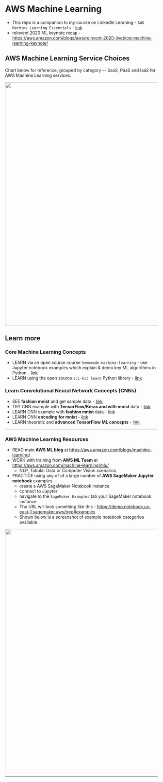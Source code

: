 # AWS Machine Learning

- This repo is a companion to my course on LinkedIn Learning - `AWS Machine Learning Essentials` - [link](https://www.linkedin.com/learning/amazon-web-services-machine-learning-essential-training)
- reInvent 2020 ML keynote recap - https://aws.amazon.com/blogs/aws/reinvent-2020-liveblog-machine-learning-keynote/

## AWS Machine Learning Service Choices

Chart below for reference, grouped by category -- SaaS, PaaS and IaaS for AWS Machine Learning services.

<img src="https://github.com/lynnlangit/Hello-AWS-Data-Services/blob/master/images/AWS%20ML%20chart.png" width=800>

## Learn more 

### Core Machine Learning Concepts

- LEARN via an open source course `homemade-machine-learning` - use Jupyter notebook examples which explain & demo key ML algorithms in Python - [link](https://github.com/trekhleb/homemade-machine-learning)
- LEARN using the open source `sci-kit learn` Python library - [link](https://scikit-learn.org/stable/getting_started.html)

### Learn Convolutional Neural Network Concepts (CNNs)

- SEE **fashion mnist** and get sample data - [link](https://github.com/zalandoresearch/fashion-mnist)
- TRY CNN example with **TensorFlow/Keras and with mnist** data - [link](https://towardsdatascience.com/image-classification-in-10-minutes-with-mnist-dataset-54c35b77a38d)
- LEARN CNN example with **fashion mnist** data - [link](https://towardsdatascience.com/mnist-cnn-python-c61a5bce7a19)
- LEARN CNN **encoding for mnist** - [link](https://www.guru99.com/convnet-tensorflow-image-classification.html)
- LEARN theoretic and **advanced TensorFlow ML concepts** - [link](https://www.tensorflow.org/resources/learn-ml/theoretical-and-advanced-machine-learning)

----

### AWS Machine Learning Resources

- READ main **AWS ML blog** at https://aws.amazon.com/blogs/machine-learning/
- WORK with training from **AWS ML Team** at https://aws.amazon.com/machine-learning/mlu/ 
    - NLP, Tabular Data or Computer Vision scenarios
- PRACTICE using any of of a large number of **AWS SageMaker Jupyter notebook** examples
    - create a AWS SageMaker Notebook instance 
    - connect to Jupyter
    - navigate to the `SageMaker Examples` tab your SageMaker notebook instance
    - The URL will look something like this - https://demo.notebook.us-east-1.sagemaker.aws/tree#examples
    - Shown below is a screenshot of example notebook categories available

<img src="https://github.com/lynnlangit/Hello-AWS-Data-Services/blob/master/images/sagemaker-examples.png" width=800>

---




